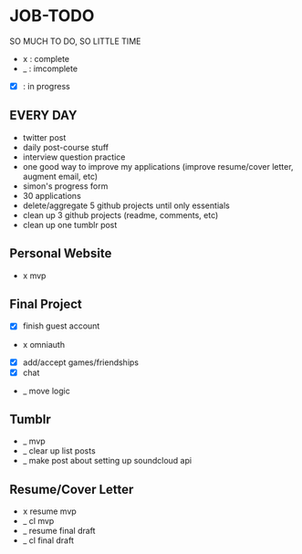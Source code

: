 JOB-TODO
========
SO MUCH TO DO, SO LITTLE TIME
*  x  : complete
*  _  : imcomplete
* [x] : in progress

EVERY DAY
---------
* twitter post
* daily post-course stuff
* interview question practice
* one good way to improve my applications (improve resume/cover letter, augment email, etc)
* simon's progress form
* 30 applications
* delete/aggregate 5 github projects until only essentials
* clean up 3 github projects (readme, comments, etc)
* clean up one tumblr post

Personal Website
----------------
* x mvp

Final Project
-------------
* [x] finish guest account
* x omniauth
* [x] add/accept games/friendships
* [x] chat
* _ move logic

Tumblr
----------
* _ mvp
* _ clear up list posts
* _ make post about setting up soundcloud api

Resume/Cover Letter
-------------------
* x resume mvp
* _ cl mvp
* _ resume final draft
* _ cl final draft
